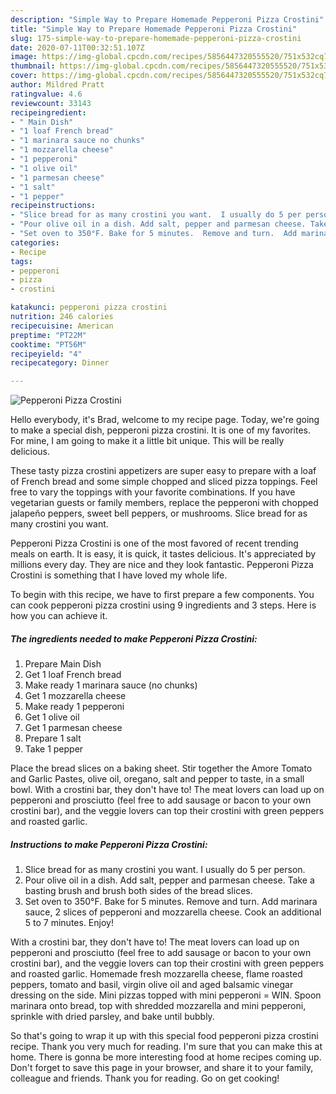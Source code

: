 ```yaml
---
description: "Simple Way to Prepare Homemade Pepperoni Pizza Crostini"
title: "Simple Way to Prepare Homemade Pepperoni Pizza Crostini"
slug: 175-simple-way-to-prepare-homemade-pepperoni-pizza-crostini
date: 2020-07-11T00:32:51.107Z
image: https://img-global.cpcdn.com/recipes/5856447320555520/751x532cq70/pepperoni-pizza-crostini-recipe-main-photo.jpg
thumbnail: https://img-global.cpcdn.com/recipes/5856447320555520/751x532cq70/pepperoni-pizza-crostini-recipe-main-photo.jpg
cover: https://img-global.cpcdn.com/recipes/5856447320555520/751x532cq70/pepperoni-pizza-crostini-recipe-main-photo.jpg
author: Mildred Pratt
ratingvalue: 4.6
reviewcount: 33143
recipeingredient:
- " Main Dish"
- "1 loaf French bread"
- "1 marinara sauce no chunks"
- "1 mozzarella cheese"
- "1 pepperoni"
- "1 olive oil"
- "1 parmesan cheese"
- "1 salt"
- "1 pepper"
recipeinstructions:
- "Slice bread for as many crostini you want.  I usually do 5 per person."
- "Pour olive oil in a dish. Add salt, pepper and parmesan cheese. Take a basting brush and brush both sides of the bread slices."
- "Set oven to 350°F. Bake for 5 minutes.  Remove and turn.  Add marinara sauce, 2 slices of pepperoni and mozzarella cheese. Cook an additional 5 to 7 minutes. Enjoy!"
categories:
- Recipe
tags:
- pepperoni
- pizza
- crostini

katakunci: pepperoni pizza crostini 
nutrition: 246 calories
recipecuisine: American
preptime: "PT22M"
cooktime: "PT56M"
recipeyield: "4"
recipecategory: Dinner

---
```



![Pepperoni Pizza Crostini](https://img-global.cpcdn.com/recipes/5856447320555520/751x532cq70/pepperoni-pizza-crostini-recipe-main-photo.jpg)

Hello everybody, it's Brad, welcome to my recipe page. Today, we're going to make a special dish, pepperoni pizza crostini. It is one of my favorites. For mine, I am going to make it a little bit unique. This will be really delicious.

These tasty pizza crostini appetizers are super easy to prepare with a loaf of French bread and some simple chopped and sliced pizza toppings. Feel free to vary the toppings with your favorite combinations. If you have vegetarian guests or family members, replace the pepperoni with chopped jalapeño peppers, sweet bell peppers, or mushrooms. Slice bread for as many crostini you want.

Pepperoni Pizza Crostini is one of the most favored of recent trending meals on earth. It is easy, it is quick, it tastes delicious. It's appreciated by millions every day. They are nice and they look fantastic. Pepperoni Pizza Crostini is something that I have loved my whole life.


To begin with this recipe, we have to first prepare a few components. You can cook pepperoni pizza crostini using 9 ingredients and 3 steps. Here is how you can achieve it.

<!--inarticleads1-->

##### The ingredients needed to make Pepperoni Pizza Crostini:

1. Prepare  Main Dish
1. Get 1 loaf French bread
1. Make ready 1 marinara sauce (no chunks)
1. Get 1 mozzarella cheese
1. Make ready 1 pepperoni
1. Get 1 olive oil
1. Get 1 parmesan cheese
1. Prepare 1 salt
1. Take 1 pepper


Place the bread slices on a baking sheet. Stir together the Amore Tomato and Garlic Pastes, olive oil, oregano, salt and pepper to taste, in a small bowl. With a crostini bar, they don&#39;t have to! The meat lovers can load up on pepperoni and prosciutto (feel free to add sausage or bacon to your own crostini bar), and the veggie lovers can top their crostini with green peppers and roasted garlic. 

<!--inarticleads2-->

##### Instructions to make Pepperoni Pizza Crostini:

1. Slice bread for as many crostini you want.  I usually do 5 per person.
1. Pour olive oil in a dish. Add salt, pepper and parmesan cheese. Take a basting brush and brush both sides of the bread slices.
1. Set oven to 350°F. Bake for 5 minutes.  Remove and turn.  Add marinara sauce, 2 slices of pepperoni and mozzarella cheese. Cook an additional 5 to 7 minutes. Enjoy!


With a crostini bar, they don&#39;t have to! The meat lovers can load up on pepperoni and prosciutto (feel free to add sausage or bacon to your own crostini bar), and the veggie lovers can top their crostini with green peppers and roasted garlic. Homemade fresh mozzarella cheese, flame roasted peppers, tomato and basil, virgin olive oil and aged balsamic vinegar dressing on the side. Mini pizzas topped with mini pepperoni = WIN. Spoon marinara onto bread, top with shredded mozzarella and mini pepperoni, sprinkle with dried parsley, and bake until bubbly. 

So that's going to wrap it up with this special food pepperoni pizza crostini recipe. Thank you very much for reading. I'm sure that you can make this at home. There is gonna be more interesting food at home recipes coming up. Don't forget to save this page in your browser, and share it to your family, colleague and friends. Thank you for reading. Go on get cooking!
